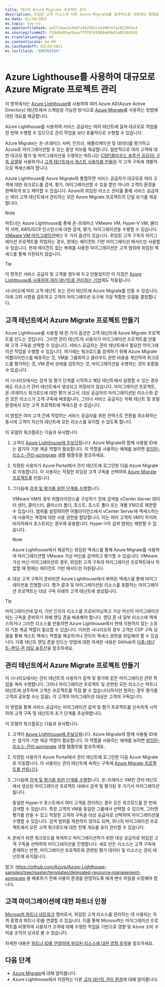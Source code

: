 ```yaml
---
title: 대규모 Azure Migrate 프로젝트 관리
description: 위임된 고객 리소스에 대한 Azure Migrate를 효과적으로 사용하는 방법을 알아봅니다.
ms.date: 01/29/2021
ms.topic: how-to
ms.openlocfilehash: ed2fc8ae1a3b87a3b2501c3a390fe7a1822003e4
ms.sourcegitcommit: f28ebb95ae9aaaff3f87d8388a09b41e0b3445b5
ms.translationtype: HT
ms.contentlocale: ko-KR
ms.lasthandoff: 03/29/2021
ms.locfileid: "100393584"
---
```

# <a name="manage-azure-migrate-projects-at-scale-with-azure-lighthouse"></a>Azure Lighthouse를 사용하여 대규모로 Azure Migrate 프로젝트 관리

이 항목에서는 [Azure Lighthouse](../overview.md)를 사용하여 여러 Azure AD(Azure Active Directory) 테넌트에서 스케일링 가능한 방식으로 [Azure Migrate](../../migrate/migrate-services-overview.md)를 사용하는 방법에 대한 개요를 제공합니다.

Azure Lighthouse를 사용하여 서비스 공급자는 여러 테넌트에 걸쳐 대규모로 작업을 한 번에 수행할 수 있으므로 관리 작업을 보다 효율적으로 수행할 수 있습니다.

Azure Migrate는 온-프레미스 서버, 인프라, 애플리케이션 및 데이터를 평가하고 Azure로 마이그레이션할 수 있는 중앙 허브를 제공합니다. 일반적으로 여러 고객에 대한 대규모 평가 및 마이그레이션을 수행하는 파트너는 [CSP(클라우드 솔루션 공급자) 구독 모델](/partner-center/customers-revoke-admin-privileges)을 사용하거나 [고객 테넌트에서 게스트 사용자를 만들어](../../active-directory/external-identities/what-is-b2b.md) 각 고객 구독에 개별적으로 액세스해야 합니다.

Azure Lighthouse를 Azure Migrate와 통합하면 서비스 공급자가 대규모로 여러 고객에 대한 워크로드를 검색, 평가, 마이그레이션할 수 있을 뿐만 아니라 고객이 환경을 완벽하게 보고 제어할 수 있습니다. Azure의 위임된 리소스 관리를 통해 서비스 공급자는 여러 고객 테넌트에서 관리하는 모든 Azure Migrate 프로젝트의 단일 보기를 제공합니다.

> [!NOTE]
> 파트너는 Azure Lighthouse를 통해 온-프레미스 VMware VM, Hyper-V VM, 물리적 서버, AWS/GCP 인스턴스에 대한 검색, 평가, 마이그레이션을 수행할 수 있습니다. [VMware VM 마이그레이션](../../migrate/server-migrate-overview.md)에는 두 가지 옵션이 있습니다. 위임된 고객 구독의 마이그레이션 프로젝트를 작업하는 경우, 현재는 에이전트 기반 마이그레이션 메서드만 사용할 수 있습니다. 현재 에이전트 없는 복제를 사용한 마이그레이션은 고객 범위에 위임된 액세스를 통해 지원되지 않습니다.

> [!TIP]
> 이 항목은 서비스 공급자 및 고객을 염두에 두고 만들었지만 이 지침은 [Azure Lighthouse를 사용하여 여러 테넌트를 관리하는 기업](../concepts/enterprise.md)에도 적용됩니다.

시나리오에 따라 고객 테넌트 또는 관리 테넌트에 Azure Migrate를 만들 수 있습니다. 아래 고려 사항을 검토하고 고객의 마이그레이션 요구에 가장 적합한 모델을 결정합니다.

## <a name="create-an-azure-migrate-project-in-the-customer-tenant"></a>고객 테넌트에서 Azure Migrate 프로젝트 만들기

Azure Lighthouse를 사용할 때 한 가지 옵션은 고객 테넌트에 Azure Migrate 프로젝트를 만드는 것입니다. 그러면 관리 테넌트의 사용자가 마이그레이션 프로젝트를 만들 때 고객 구독을 선택할 수 있습니다. 서비스 공급자는 관리 테넌트에서 필요한 마이그레이션 작업을 수행할 수 있습니다. 여기에는 워크로드를 검색하기 위해 Azure Migrate 어플라이언스를 배포하는 것, VM을 그룹화하고 클라우드 관련 비용을 계산하여 워크로드를 평가하는 것, VM 준비 상태를 검토하는 것, 마이그레이션을 수행하는 것이 포함될 수 있습니다.

이 시나리오에서는 검색 및 평가 단계를 시작하고 해당 테넌트에서 실행할 수 있는 경우에도 리소스가 관리 테넌트에서 생성되고 저장되지 않습니다. 마이그레이션 프로젝트, 온-프레미스 워크로드에 대한 평가 보고서, 대상 공급자의 마이그레이션된 리소스와 같은 모든 리소스가 고객 구독에 배포됩니다. 그러나 서비스 공급자는 자체 테넌트 및 포털 환경에서 모든 고객 프로젝트에 액세스할 수 있습니다.

이 방법은 여러 고객 간에 작업하는 서비스 공급자를 위한 컨텍스트 전환을 최소화하는 동시에 고객이 자신의 테넌트에 모든 리소스를 유지할 수 있도록 합니다.

이 모델의 워크플로는 다음과 유사합니다.

1. 고객이 [Azure Lighthouse에 온보딩](onboard-customer.md)됩니다. Azure Migrate와 함께 사용될 ID에는 참가자 기본 제공 역할이 필요합니다. 이 역할을 사용하는 예제를 보려면 [위임된-리소스-관리-azmigrate](https://github.com/Azure/Azure-Lighthouse-samples/tree/master/templates/delegated-resource-management-azmigrate) 샘플 템플릿을 참조하세요.
1. 지정된 사용자가 Azure Portal에서 관리 테넌트에 로그인한 다음 Azure Migrate로 이동합니다. 이 사용자는 적절한 위임된 고객 구독을 선택하여 [Azure Migrate 프로젝트](../../migrate/create-manage-projects.md)를 만듭니다.
1. 그다음에 [검색 및 평가를 위한 단계를 수행](../../migrate/tutorial-discover-vmware.md)합니다.

   VMware VM의 경우 어플라이언스를 구성하기 전에 검색을 vCenter Server 데이터 센터, 클러스터, 클러스터 폴더, 호스트, 호스트 폴더 또는 개별 VM으로 제한할 수 있습니다. 범위를 설정하려면 어플라이언스에서 vCenter Server에 액세스하는 데 사용하는 계정에 대한 사용 권한을 할당합니다. 이는 여러 고객의 VM이 하이퍼바이저에서 호스트되는 경우에 유용합니다. Hyper-V의 검색 범위는 제한할 수 없습니다.

    > [!NOTE]
    > Azure Lighthouse에서 제공하는 위임된 액세스를 통해 Azure Migrate를 사용하여 마이그레이션할 VMware 가상 머신을 검색하고 평가할 수 있습니다. VMware 가상 머신 마이그레이션의 경우, 위임된 고객 구독의 마이그레이션 프로젝트에서 작업할 때 현재는 에이전트 기반 메서드만 지원됩니다.

1. 대상 고객 구독이 준비되면 Azure Lighthouse에서 부여된 액세스를 통해 마이그레이션을 진행합니다. 평가 결과 및 마이그레이션된 리소스를 포함하는 마이그레이션 프로젝트는 대상 구독 아래의 고객 테넌트에 생성됩니다.

> [!TIP]
> 마이그레이션에 앞서, 기반 인프라 리소스를 프로비저닝하고 가상 머신이 마이그레이션되는 구독을 준비하기 위해 랜딩 존을 배포해야 합니다. 랜딩 존 내 일부 리소스에 액세스하거나 그러한 리소스를 만들려면 Azure Lighthouse에서 현재 지원하지 않는 소유자 기본 제공 역할이 필요할 수 있습니다. 이러한 시나리오의 경우 고객은 CSP 구독 모델을 통해 게스트 액세스 역할을 제공하거나 관리자 액세스 권한을 위임해야 할 수 있습니다. 다중 테넌트 랜딩 존을 만드는 방법에 대한 자세한 내용은 GitHub의 [다중-테넌트-랜딩-존 데모 솔루션](https://github.com/Azure/Multi-tenant-Landing-Zones)을 참조하세요.

## <a name="create-an-azure-migrate-project-in-the-managing-tenant"></a>관리 테넌트에서 Azure Migrate 프로젝트 만들기

이 시나리오에서는 관리 테넌트의 사용자가 검색 및 평가와 같은 마이그레이션 관련 작업을 계속 수행합니다. 그러나 마이그레이션 프로젝트 및 관련된 모든 리소스는 파트너 테넌트에 상주하며 고객은 프로젝트를 직접 볼 수 없습니다(하지만 원하는 경우 평가를 고객과 공유할 수는 있음). 각 고객의 마이그레이션 대상은 고객의 구독입니다.

이 방법을 통해 서비스 공급자는 마이그레이션 검색 및 평가 프로젝트를 신속하게 시작하여 고객 구독 및 테넌트의 초기 단계를 추상화합니다.

이 모델의 워크플로는 다음과 유사합니다.

1. 고객이 [Azure Lighthouse에 온보딩](onboard-customer.md)됩니다. Azure Migrate와 함께 사용될 ID에는 참가자 기본 제공 역할이 필요합니다. 이 역할을 사용하는 예제를 보려면 [위임된-리소스-관리-azmigrate](https://github.com/Azure/Azure-Lighthouse-samples/tree/master/templates/delegated-resource-management-azmigrate) 샘플 템플릿을 참조하세요.
1. 지정된 사용자가 Azure Portal에서 관리 테넌트에 로그인한 다음 Azure Migrate로 이동합니다. 이 사용자는 관리 테넌트에 속하는 구독에 [Azure Migrate 프로젝트를 만듭니다](../../migrate/create-manage-projects.md).
1. 그다음에 [검색 및 평가를 위한 단계를 수행](../../migrate/tutorial-discover-vmware.md)합니다. 온-프레미스 VM은 관리 테넌트에서 생성된 마이그레이션 프로젝트 내에서 검색 및 평가된 후 거기서 마이그레이션됩니다.

   동일한 Hyper-V 호스트에서 여러 고객을 관리하는 경우 모든 워크로드를 한 번에 검색할 수 있습니다. 특정 고객의 VM을 동일한 그룹에서 선택할 수 있으며, 그러면 평가를 만들 수 있고 적절한 고객의 구독을 대상 공급자로 선택하여 마이그레이션을 수행할 수 있습니다. 검색 범위를 제한하지 않아도 되며, 하나의 마이그레이션 프로젝트에서 모든 고객 워크로드에 대한 전체 개요를 유지 관리할 수 있습니다.

1. 준비가 되면 워크로드를 복제하고 마이그레이션하기 위한 대상 공급자로 위임된 고객 구독을 선택하여 마이그레이션을 진행합니다. 새로 만든 리소스는 고객 구독에 존재하는 반면, 마이그레이션 프로젝트와 관련된 평가 데이터 및 리소스는 관리 테넌트에 유지됩니다.

참고: https://github.com/Azure/Azure-Lighthouse-samples/tree/master/templates/delegated-resource-management-azmigrate 을 배포하기 전에 사용자 환경을 반영하도록 매개 변수 파일을 수정해야 합니다.

## <a name="partner-recognition-for-customer-migrations"></a>고객 마이그레이션에 대한 파트너 인정

[Microsoft 파트너 네트워크](https://partner.microsoft.com) 멤버로서, 위임된 고객 리소스를 관리하는 데 사용되는 자격 증명과 파트너 ID를 연결할 수 있습니다. 이를 통해 Microsoft는 마이그레이션 프로젝트를 비롯하여 사용자가 고객에 대해 수행한 작업을 기반으로 영향 및 Azure 소비 수익을 조직의 성과로 볼 수 있습니다.

자세한 내용은 [파트너 ID를 연결하여 위임된 리소스에 대한 영향 추적](partner-earned-credit.md)을 참조하세요.

## <a name="next-steps"></a>다음 단계

- [Azure Migrate](../../migrate/migrate-services-overview.md)에 대해 알아봅니다.
- Azure Lighthouse에서 지원하는 다른 [교차 테넌트 관리 환경](../concepts/cross-tenant-management-experience.md)에 대해 알아봅니다.
